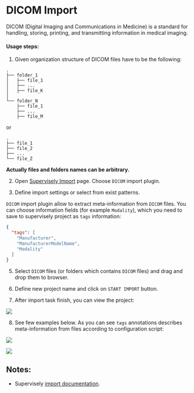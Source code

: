 # DICOM Import

DICOM (Digital Imaging and Communications in Medicine) is a standard for handling, storing, printing, and transmitting information in medical imaging.

#### Usage steps:

1) Given organization structure of DICOM files have to be the following:

```
.
├── folder_1
│   ├── file_1
│   ├── ...
│   ├── file_K
│
└── folder_N
    ├── file_1
    ├── ...
    ├── file_M

```

or

```
.
├── file_1
├── file_2
├── ...
└── file_Z

```

**Actually files and folders names can be arbitrary.**

2) Open [Supervisely Import](supervise.ly/import) page. Choose `DICOM` import plugin.

3) Define import settings or select from exist patterns. 
    
`DICOM` import plugin allow to extract meta-information from `DICOM` files. You can choose information fields (for example `Modality`), which you need to save to supervisely project as `tags` information:

```json
{
  "tags": [
    "Manufacturer",
    "ManufacturerModelName",
    "Modality"
  ]
}
```

5) Select `DICOM` files (or folders which contains `DICOM` files) and drag and drop them to browser.

6) Define new project name and click on `START IMPORT` button.

7) After import task finish, you can view the project:

![](https://i.imgur.com/bJRfm9y.png)
    
8) See few examples below. As you can see `tags` annotations describes meta-information from files according to configuration script:

![](https://i.imgur.com/mmBnpyj.jpg)

![](https://i.imgur.com/iZAu9KB.jpg)

## Notes:
* Supervisely [import documentation](https://docs.supervise.ly/import/).